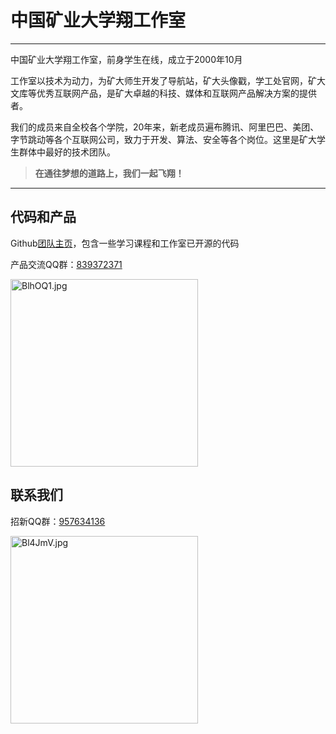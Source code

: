 # 中国矿业大学翔工作室
------

中国矿业大学翔工作室，前身学生在线，成立于2000年10月

工作室以技术为动力，为矿大师生开发了导航站，矿大头像戳，学工处官网，矿大文库等优秀互联网产品，是矿大卓越的科技、媒体和互联网产品解决方案的提供者。

我们的成员来自全校各个学院，20年来，新老成员遍布腾讯、阿里巴巴、美团、字节跳动等各个互联网公司，致力于开发、算法、安全等各个岗位。这里是矿大学生群体中最好的技术团队。

> **在通往梦想的道路上，我们一起飞翔！**

------

## 代码和产品

Github[团队主页](https://github.com/cumtflyingstudio)，包含一些学习课程和工作室已开源的代码


产品交流QQ群：[839372371](https://jq.qq.com/?_wv=1027&k=uyoNnDbT)

<a href="https://imgchr.com/i/BlhOQ1"><img src="https://s1.ax1x.com/2020/10/28/BlhOQ1.jpg" alt="BlhOQ1.jpg" border="0" width=300/></a>

## 联系我们

招新QQ群：[957634136](https://jq.qq.com/?_wv=1027&k=4S2Oq5HX)

<a href="https://imgchr.com/i/Bl4JmV"><img src="https://s1.ax1x.com/2020/10/28/Bl4JmV.jpg" alt="Bl4JmV.jpg" border="0" width=300/></a>
